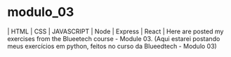 # modulo_03

| HTML | CSS | JAVASCRIPT | Node | Express | React |
Here are posted my exercises from the Blueetech course - Module 03.
(Aqui estarei postando meus exercícios em python, feitos no curso da Blueedtech - Modulo 03)

